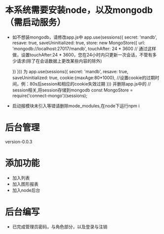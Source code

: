 # 本系统需要安装node，以及mongodb（需启动服务）
+ 如不想装mongodb，请修改app.js中
app.use(sessions({
    secret: 'mandb',
    resave: true,
    saveUninitialized: true,
    store: new MongoStore({
        url: 'mongodb://localhost:27017/mandb',
        touchAfter: 24 * 3600   // 通过这样做，设置touchAfter:24 * 3600，您在24小时内只更新一次会话，不管有多少请求(除了在会话数据上更改某些内容的除外)

    })
}))
为
app.use(sessions({
    secret: 'mandb',
    resave: true,
    saveUninitialized: true,
   cookie:{maxAge:80*1000},		//设置cookie的过期时间，例：80s后session和相应的cookie失效过期
}))
并删除app.js中的
// session相关,将session存储到mongodb
const MongoStore = require('connect-mongo')(sessions);

+ 启动报模块未引入等错请删除mode_modules,在node下运行npm i

# 后台管理
version-0.0.3

# 添加功能
+ 加入列表
+ 加入图形报表
+ 加入node后台

# 后台编写
+ 已完成管理员密码，与角色部分，以及登录与注销

